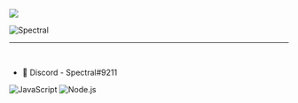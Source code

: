<p align="left">
    <img src="https://discord.c99.nl/widget/theme-4/490605344892911627.png" />
</p>

<p align="left">
    <img src="https://github-readme-stats.vercel.app/api?username=ItzSpectral&show_icons=true&theme=dark" alt="Spectral" />
</p>
<hr>
<br>

- 📂 Discord - Spectral#9211

![JavaScript](https://img.shields.io/badge/-JavaScript-000000?style=for-the-badge&logo=javascript)
![Node.js](https://img.shields.io/badge/-Node.js-000000?style=for-the-badge&logo=node.js&logoColor=339933)


<!-- ![Git](https://img.shields.io/badge/-Git-000000?style=for-the-badge&logo=git&logoColor=F05032)
![GitHub](https://img.shields.io/badge/-GitHub-000000?style=for-the-badge&logo=github&logoColor=fff) -->
